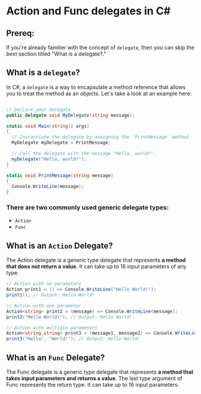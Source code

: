 # Action and Func delegates in C#

## Prereq:
If you're already familier with the concept of `delegate`, then you can skip the bext section titled "What is a delegate?."

## What is a `delegate`?
In C#, a `delegate` is a way to encapsulate a method reference that allows you to treat the method as an objects. Let's take a look at an example here:

```csharp

// Declare your delegate
public delegate void MyDelegate(string message);

static void Main(string[] args)
{
  // Instantiate the delegate by assigning the `PrintMessage` method
  MyDelegate myDelegate = PrintMessage;

  // Call the delegate with the message "Hello, world!".
  myDelegate("Hello, world!");
}

static void PrintMessage(string message)
{
  Console.WriteLine(message);
} 
```

### There are two commonly used generic delegate types: 
* `Action`
* `Func`

## What is an `Action` Delegate?

The Action delegate is a generic type delegate that represents **a method that does not return a value**. It can take up to 16 input parameters of any type.

```csharp
// Action with no parameters
Action print1 = () => Console.WriteLine("Hello World!");
print1(); // Output: Hello World!

// Action with one parameter
Action<string> print2 = (message) => Console.WriteLine(message);
print2("Hello World!"); // Output: Hello World!

// Action with multiple parameters
Action<string,string> print3 = (message1, message2) => Console.WriteLine($"{message1} {message2}");
print3("Hello", "World!"); // Output: Hello World!
```

## What is an `Func` Delegate?

The Func delegate is a generic type delegate that represents **a method that takes input parameters and returns a value**. The last type argument of Func represents the return type. It can take up to 16 input parameters. 

```csharp

```
